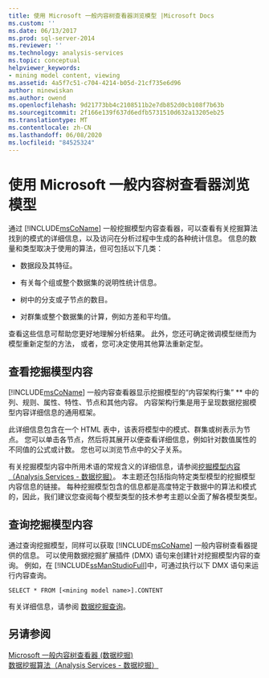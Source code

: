 ```yaml
---
title: 使用 Microsoft 一般内容树查看器浏览模型 |Microsoft Docs
ms.custom: ''
ms.date: 06/13/2017
ms.prod: sql-server-2014
ms.reviewer: ''
ms.technology: analysis-services
ms.topic: conceptual
helpviewer_keywords:
- mining model content, viewing
ms.assetid: 4a5f7c51-c704-4214-b05d-21cf735e6d96
author: minewiskan
ms.author: owend
ms.openlocfilehash: 9d21773bb4c2108511b2e7db852d0cb108f7b63b
ms.sourcegitcommit: 2f166e139f637d6edfb5731510d632a13205eb25
ms.translationtype: MT
ms.contentlocale: zh-CN
ms.lasthandoff: 06/08/2020
ms.locfileid: "84525324"
---
```

# <a name="browse-a-model-using-the-microsoft-generic-content-tree-viewer"></a>使用 Microsoft 一般内容树查看器浏览模型
  通过 [!INCLUDE[msCoName](../../includes/msconame-md.md)] 一般挖掘模型内容查看器，可以查看有关挖掘算法找到的模式的详细信息，以及访问在分析过程中生成的各种统计信息。 信息的数量和类型取决于使用的算法，但可包括以下几类：  
  
-   数据段及其特征。  
  
-   有关每个组或整个数据集的说明性统计信息。  
  
-   树中的分支或子节点的数目。  
  
-   对群集或整个数据集的计算，例如方差和平均值。  
  
 查看这些信息可帮助您更好地理解分析结果。 此外，您还可确定微调模型继而为模型重新定型的方法， 或者，您可决定使用其他算法重新定型。  
  
## <a name="viewing-mining-model-content"></a>查看挖掘模型内容  
 [!INCLUDE[msCoName](../../includes/msconame-md.md)] 一般内容查看器显示挖掘模型的“内容架构行集” ** 中的列、规则、属性、特性、节点和其他内容。 内容架构行集是用于呈现数据挖掘模型内容详细信息的通用框架。  
  
 此详细信息包含在一个 HTML 表中，该表将模型中的模式、群集或树表示为节点。 您可以单击各节点，然后将其展开以便查看详细信息，例如针对数值属性的不同值的公式或计数。 您也可以浏览节点中的父子关系。  
  
 有关挖掘模型内容中所用术语的常规含义的详细信息，请参阅[挖掘模型内容（Analysis Services - 数据挖掘）](mining-model-content-analysis-services-data-mining.md)。 本主题还包括指向特定类型模型的挖掘模型内容信息的链接。 每种挖掘模型包含的信息都是高度特定于数据中的算法和模式的，因此，我们建议您查阅每个模型类型的技术参考主题以全面了解各模型类型。  
  
## <a name="querying-mining-model-content"></a>查询挖掘模型内容  
 通过查询挖掘模型，同样可以获取 [!INCLUDE[msCoName](../../includes/msconame-md.md)] 一般内容树查看器提供的信息。 可以使用数据挖掘扩展插件 (DMX) 语句来创建针对挖掘模型内容的查询。 例如，在 [!INCLUDE[ssManStudioFull](../../includes/ssmanstudiofull-md.md)]中，可通过执行以下 DMX 语句来运行内容查询。  
  
```  
SELECT * FROM [<mining model name>].CONTENT  
```  
  
 有关详细信息，请参阅 [数据挖掘查询](data-mining-queries.md)。  
  
## <a name="see-also"></a>另请参阅  
 [Microsoft 一般内容树查看器 &#40;数据挖掘&#41;](../microsoft-generic-content-tree-viewer-data-mining.md)   
 [数据挖掘算法（Analysis Services - 数据挖掘）](data-mining-algorithms-analysis-services-data-mining.md)  
  
  
